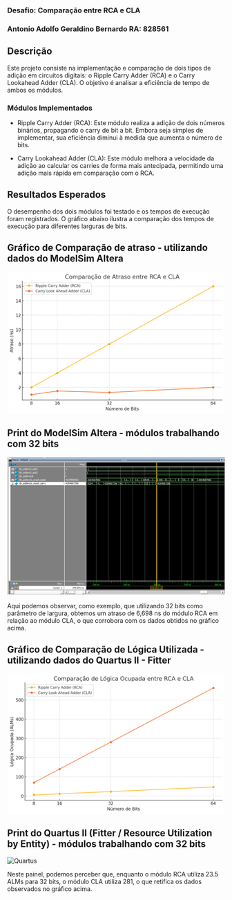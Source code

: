### Desafio: Comparação entre RCA e CLA
### Antonio Adolfo Geraldino Bernardo RA: 828561
 

## Descrição
Este projeto consiste na implementação e comparação de dois tipos de adição em circuitos digitais: o Ripple Carry Adder (RCA) e o Carry Lookahead Adder (CLA). O objetivo é analisar a eficiência de tempo de ambos os módulos.

### Módulos Implementados

- Ripple Carry Adder (RCA): Este módulo realiza a adição de dois números binários, propagando o carry de bit a bit. Embora seja simples de implementar, sua eficiência diminui à medida que aumenta o número de bits.
  
- Carry Lookahead Adder (CLA): Este módulo melhora a velocidade da adição ao calcular os carries de forma mais antecipada, permitindo uma adição mais rápida em comparação com o RCA.

## Resultados Esperados
O desempenho dos dois módulos foi testado e os tempos de execução foram registrados. O gráfico abaixo ilustra a comparação dos tempos de execução para diferentes larguras de bits.

## Gráfico de Comparação de atraso - utilizando dados do ModelSim Altera
![Gráfico de Atraso](grafico3.png)

## Print do ModelSim Altera - módulos trabalhando com 32 bits
![ModelSim](print4.png)

Aqui podemos observar, como exemplo, que utilizando 32 bits como parâmetro de largura, obtemos um atraso de 6,698 ns do módulo RCA em relação ao módulo CLA, o que corrobora com os dados obtidos no gráfico acima.

## Gráfico de Comparação de Lógica Utilizada - utilizando dados do Quartus II - Fitter
![Gráfico Lógica](grafico4.png)

## Print do Quartus II (Fitter / Resource Utilization by Entity) - módulos trabalhando com 32 bits
![Quartus](print5.png)

Neste painel, podemos perceber que, enquanto o módulo RCA utiliza 23.5 ALMs para 32 bits, o módulo CLA utiliza 281, o que retifica os dados observados no gráfico acima.
